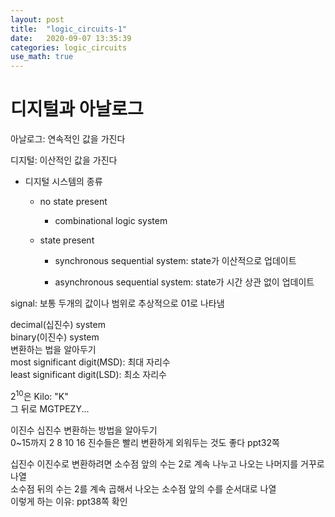 ```yaml
---
layout: post
title:  "logic_circuits-1"
date:   2020-09-07 13:35:39
categories: logic_circuits
use_math: true
---
```


# 디지털과 아날로그
아날로그: 연속적인 값을 가진다   

디지털: 이산적인 값을 가진다   
- 디지털 시스템의 종류   
    - no state present   
        - combinational logic system

    - state present   
        - synchronous sequential system: state가 이산적으로 업데이트   

        - asynchronous sequential system: state가 시간 상관 없이 업데이트   


signal: 보통 두개의 값이나 범위로 추상적으로 01로 나타냄   


decimal(십진수) system   
binary(이진수) system   
변환하는 법을 알아두기   
most significant digit(MSD): 최대 자리수   
least significant digit(LSD): 최소 자리수   

$2^{10}$은 Kilo: "K"   
그 뒤로 MGTPEZY...   

이진수 십진수 변환하는 방법을 알아두기   
0~15까지 2 8 10 16 진수들은 빨리 변환하게 외워두는 것도 좋다 ppt32쪽   

십진수 이진수로 변환하려면 소수점 앞의 수는 2로 계속 나누고 나오는 나머지를 거꾸로 나열   
소수점 뒤의 수는 2를 계속 곱해서 나오는 소수점 앞의 수를 순서대로 나열   
이렇게 하는 이유: ppt38쪽 확인
